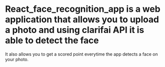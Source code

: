 # React_face_recognition_app is a web application that allows you to upload a photo and using clarifai API it is able to detect the face
It also allows you to get a scored point everytime the app detects a face on your photo.
